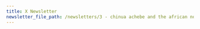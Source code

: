 ```yaml
---
title: X Newsletter
newsletter_file_path: /newsletters/3 - chinua achebe and the african novel pp 31-50.pdf
---
```



